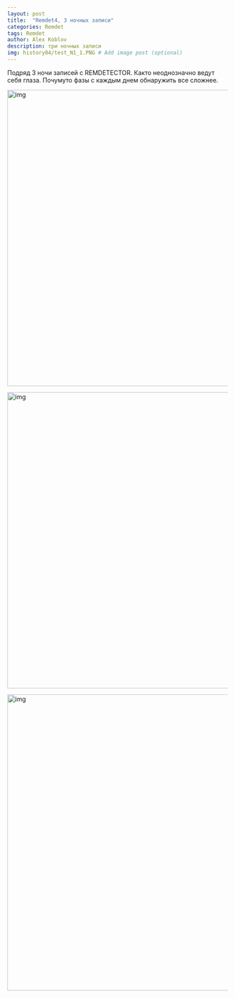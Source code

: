 ```yaml
---
layout: post
title:  "Remdet4, 3 ночных записи"
categories: Remdet
tags: Remdet
author: Alex Koblov
description: три ночных записи
img: history04/test_N1_1.PNG # Add image post (optional)
---
```

<p>Подряд 3 ночи записей с REMDETECTOR. Както неоднозначно ведут себя глаза. Почумуто фазы с каждым днем обнаружить все сложнее. </p>
<p><a href="{{ site.baseurl }}/assets/images/history04/test_N1_1.PNG" class="highslide" onclick="return hs.expand(this)">
  <img src="{{ site.baseurl }}/assets/images/history04/test_N1_1.PNG" alt="img" width="677" /></a></p>
<p><a href="{{ site.baseurl }}/assets/images/history04/test_N1_2.PNG" class="highslide" onclick="return hs.expand(this)">
  <img src="{{ site.baseurl }}/assets/images/history04/test_N1_2.PNG" alt="img" width="677" /></a></p>
<p><a href="{{ site.baseurl }}/assets/images/history04/test_N1_3.PNG" class="highslide" onclick="return hs.expand(this)">
  <img src="{{ site.baseurl }}/assets/images/history04/test_N1_3.PNG" alt="img" width="677" /></a></p>